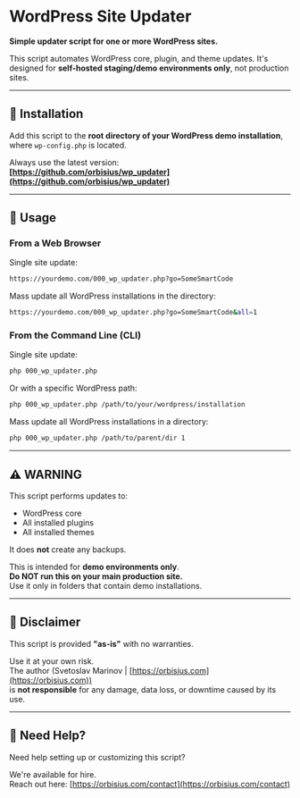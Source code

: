 # WordPress Site Updater

**Simple updater script for one or more WordPress sites.**

This script automates WordPress core, plugin, and theme updates. It's designed for **self-hosted staging/demo environments only**, not production sites.

---

## 📂 Installation

Add this script to the **root directory of your WordPress demo installation**, where `wp-config.php` is located.

Always use the latest version:  
**[https://github.com/orbisius/wp_updater](https://github.com/orbisius/wp_updater)**

---

## 🚀 Usage

### From a Web Browser

Single site update:
```bash
https://yourdemo.com/000_wp_updater.php?go=SomeSmartCode
```

Mass update all WordPress installations in the directory:
```bash
https://yourdemo.com/000_wp_updater.php?go=SomeSmartCode&all=1
```

### From the Command Line (CLI)

Single site update:
```bash
php 000_wp_updater.php
```

Or with a specific WordPress path:
```bash
php 000_wp_updater.php /path/to/your/wordpress/installation
```

Mass update all WordPress installations in a directory:
```bash
php 000_wp_updater.php /path/to/parent/dir 1
```

---

## ⚠️ WARNING

This script performs updates to:
- WordPress core
- All installed plugins
- All installed themes

It does **not** create any backups.

This is intended for **demo environments only**.  
**Do NOT run this on your main production site.**  
Use it only in folders that contain demo installations.

---

## 🛑 Disclaimer

This script is provided **"as-is"** with no warranties.

Use it at your own risk.  
The author (Svetoslav Marinov | [https://orbisius.com](https://orbisius.com))  
is **not responsible** for any damage, data loss, or downtime caused by its use.

---

## 🤝 Need Help?

Need help setting up or customizing this script?

We're available for hire.  
Reach out here: [https://orbisius.com/contact](https://orbisius.com/contact)
